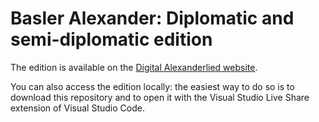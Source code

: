 Basler Alexander: Diplomatic and semi-diplomatic edition
===============
The edition is available on the [Digital Alexanderlied website](https://dh.dlls.univr.it/dse/dal/).

You can also access the edition locally: the easiest way to do so is to download this repository and to open it with the Visual Studio Live Share extension of Visual Studio Code.


